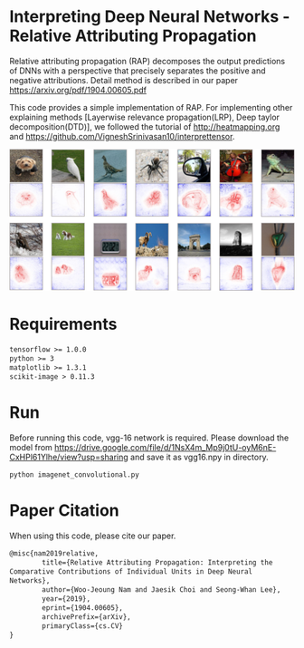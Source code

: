 # Interpreting Deep Neural Networks - Relative Attributing Propagation
Relative attributing propagation (RAP) decomposes the output predictions of DNNs with a perspective that precisely separates the positive and negative attributions.
Detail method is described in our paper https://arxiv.org/pdf/1904.00605.pdf

This code provides a simple implementation of RAP.
For implementing other explaining methods [Layerwise relevance propagation(LRP), Deep taylor decomposition(DTD)], we followed the tutorial of http://heatmapping.org and https://github.com/VigneshSrinivasan10/interprettensor.

![Alt text](/result.png)

# Requirements
	tensorflow >= 1.0.0
	python >= 3
	matplotlib >= 1.3.1
	scikit-image > 0.11.3

# Run
Before running this code, vgg-16 network is required.
Please download the model from https://drive.google.com/file/d/1NsX4m_Mp9j0tU-oyM6nE-CxHPl61Ylhe/view?usp=sharing and save it as vgg16.npy in directory.

	python imagenet_convolutional.py



# Paper Citation
When using this code, please cite our paper.

	@misc{nam2019relative,
			title={Relative Attributing Propagation: Interpreting the Comparative Contributions of Individual Units in Deep Neural Networks},
			author={Woo-Jeoung Nam and Jaesik Choi and Seong-Whan Lee},
			year={2019},
			eprint={1904.00605},
			archivePrefix={arXiv},
			primaryClass={cs.CV}
	}
